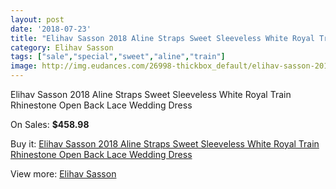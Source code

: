 ```yaml
---
layout: post
date: '2018-07-23'
title: "Elihav Sasson 2018 Aline Straps Sweet Sleeveless White Royal Train Rhinestone Open Back Lace Wedding Dress"
category: Elihav Sasson
tags: ["sale","special","sweet","aline","train"]
image: http://img.eudances.com/26998-thickbox_default/elihav-sasson-2018-aline-straps-sweet-sleeveless-white-royal-train-rhinestone-open-back-lace-wedding-dress.jpg
---
```

Elihav Sasson 2018 Aline Straps Sweet Sleeveless White Royal Train Rhinestone Open Back Lace Wedding Dress

On Sales: **$458.98**
<a href="https://www.eudances.com/en/elihav-sasson/9072-elihav-sasson-2018-aline-straps-sweet-sleeveless-white-royal-train-rhinestone-open-back-lace-wedding-dress.html"><amp-img layout="responsive" width="600" height="600" src="//img.eudances.com/26998-thickbox_default/elihav-sasson-2018-aline-straps-sweet-sleeveless-white-royal-train-rhinestone-open-back-lace-wedding-dress.jpg" alt="Elihav Sasson 2018 Aline Straps Sweet Sleeveless White Royal Train Rhinestone Open Back Lace Wedding Dress 0" /></a>
<a href="https://www.eudances.com/en/elihav-sasson/9072-elihav-sasson-2018-aline-straps-sweet-sleeveless-white-royal-train-rhinestone-open-back-lace-wedding-dress.html"><amp-img layout="responsive" width="600" height="600" src="//img.eudances.com/27000-thickbox_default/elihav-sasson-2018-aline-straps-sweet-sleeveless-white-royal-train-rhinestone-open-back-lace-wedding-dress.jpg" alt="Elihav Sasson 2018 Aline Straps Sweet Sleeveless White Royal Train Rhinestone Open Back Lace Wedding Dress 1" /></a>
<a href="https://www.eudances.com/en/elihav-sasson/9072-elihav-sasson-2018-aline-straps-sweet-sleeveless-white-royal-train-rhinestone-open-back-lace-wedding-dress.html"><amp-img layout="responsive" width="600" height="600" src="//img.eudances.com/26999-thickbox_default/elihav-sasson-2018-aline-straps-sweet-sleeveless-white-royal-train-rhinestone-open-back-lace-wedding-dress.jpg" alt="Elihav Sasson 2018 Aline Straps Sweet Sleeveless White Royal Train Rhinestone Open Back Lace Wedding Dress 2" /></a>

Buy it: [Elihav Sasson 2018 Aline Straps Sweet Sleeveless White Royal Train Rhinestone Open Back Lace Wedding Dress](https://www.eudances.com/en/elihav-sasson/9072-elihav-sasson-2018-aline-straps-sweet-sleeveless-white-royal-train-rhinestone-open-back-lace-wedding-dress.html "Elihav Sasson 2018 Aline Straps Sweet Sleeveless White Royal Train Rhinestone Open Back Lace Wedding Dress")

View more: [Elihav Sasson](https://www.eudances.com/en/135-elihav-sasson "Elihav Sasson")